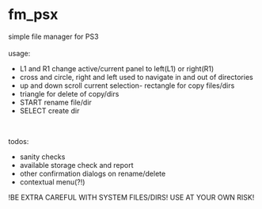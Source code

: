 # fm_psx
simple file manager for PS3
<br>
<br>
usage:

- L1 and R1 change active/current panel to left(L1) or right(R1)
- cross and circle, right and left used to navigate in and out of directories
- up and down scroll current selection- rectangle for copy files/dirs
- triangle for delete of copy/dirs
- START rename file/dir
- SELECT create dir
<br>

todos:

- sanity checks
- available storage check and report
- other confirmation dialogs on rename/delete
- contextual menu(?!)

!BE EXTRA CAREFUL WITH SYSTEM FILES/DIRS!
USE AT YOUR OWN RISK!
